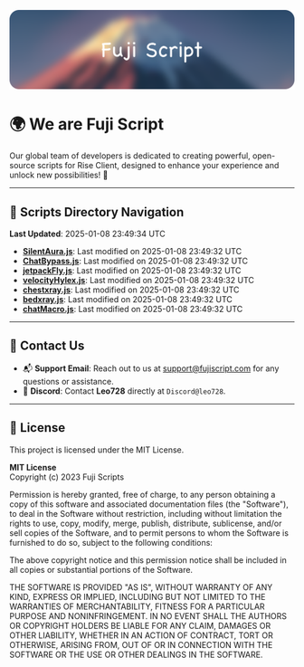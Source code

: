 ![Banner](.github/b.webp)

# 🌍 **We are Fuji Script**

Our global team of developers is dedicated to creating powerful, open-source scripts for Rise Client, designed to enhance your experience and unlock new possibilities! 🌟

---
<!-- SCRIPTS_NAVIGATION_START -->
## 📂 **Scripts Directory Navigation**

**Last Updated**: 2025-01-08 23:49:34 UTC

- **[SilentAura.js](scripts/SilentAura.js)**: Last modified on 2025-01-08 23:49:32 UTC
- **[ChatBypass.js](scripts/ChatBypass.js)**: Last modified on 2025-01-08 23:49:32 UTC
- **[jetpackFly.js](scripts/jetpackFly.js)**: Last modified on 2025-01-08 23:49:32 UTC
- **[velocityHylex.js](scripts/velocityHylex.js)**: Last modified on 2025-01-08 23:49:32 UTC
- **[chestxray.js](scripts/chestxray.js)**: Last modified on 2025-01-08 23:49:32 UTC
- **[bedxray.js](scripts/bedxray.js)**: Last modified on 2025-01-08 23:49:32 UTC
- **[chatMacro.js](scripts/chatMacro.js)**: Last modified on 2025-01-08 23:49:32 UTC

<!-- SCRIPTS_NAVIGATION_END -->

---

## 💬 **Contact Us**  
- 📬 **Support Email**: Reach out to us at [support@fujiscript.com](mailto:support@fujiscript.com) for any questions or assistance.  
- 💬 **Discord**: Contact **Leo728** directly at `Discord@leo728`.

---

## 📜 **License**

This project is licensed under the MIT License.  

**MIT License**  
Copyright (c) 2023 Fuji Scripts  

Permission is hereby granted, free of charge, to any person obtaining a copy of this software and associated documentation files (the "Software"), to deal in the Software without restriction, including without limitation the rights to use, copy, modify, merge, publish, distribute, sublicense, and/or sell copies of the Software, and to permit persons to whom the Software is furnished to do so, subject to the following conditions:  

The above copyright notice and this permission notice shall be included in all copies or substantial portions of the Software.  

THE SOFTWARE IS PROVIDED "AS IS", WITHOUT WARRANTY OF ANY KIND, EXPRESS OR IMPLIED, INCLUDING BUT NOT LIMITED TO THE WARRANTIES OF MERCHANTABILITY, FITNESS FOR A PARTICULAR PURPOSE AND NONINFRINGEMENT. IN NO EVENT SHALL THE AUTHORS OR COPYRIGHT HOLDERS BE LIABLE FOR ANY CLAIM, DAMAGES OR OTHER LIABILITY, WHETHER IN AN ACTION OF CONTRACT, TORT OR OTHERWISE, ARISING FROM, OUT OF OR IN CONNECTION WITH THE SOFTWARE OR THE USE OR OTHER DEALINGS IN THE SOFTWARE.  
